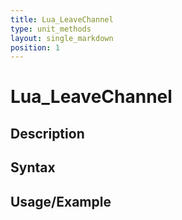 ```yaml
---
title: Lua_LeaveChannel
type: unit_methods
layout: single_markdown
position: 1
---
```


# Lua_LeaveChannel

## Description

## Syntax

## Usage/Example


